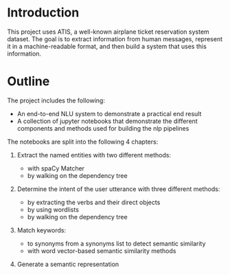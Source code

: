 # Introduction
This project uses ATIS, a well-known airplane ticket reservation system dataset. The goal is to extract information from human messages, represent it in a machine-readable format, and then build a system that uses this information.

# Outline
The project includes the following:
- An end-to-end NLU system to demonstrate a practical end result
- A collection of jupyter notebooks that demonstrate the different components and methods used for building the nlp pipelines

The notebooks are split into the following 4 chapters:

1. Extract the named entities with two different methods:
    - with spaCy Matcher
    - by walking on the dependency tree

2. Determine the intent of the user utterance with three different methods:
    - by extracting the verbs and their direct objects
    - by using wordlists
    - by walking on the dependency tree

3. Match keywords:
    - to synonyms from a synonyms list to detect semantic similarity
    - with word vector-based semantic similarity methods

4. Generate a semantic representation
